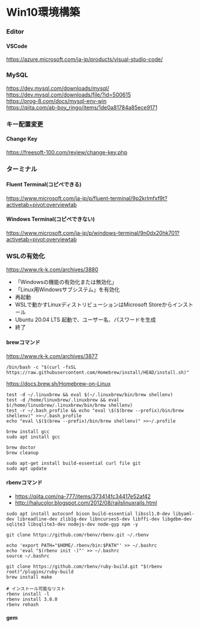 
# Win10環境構築


### Editor

#### VSCode

https://azure.microsoft.com/ja-jp/products/visual-studio-code/


### MySQL

https://dev.mysql.com/downloads/mysql/  
https://dev.mysql.com/downloads/file/?id=500615  
https://prog-8.com/docs/mysql-env-win  
https://qiita.com/ab-boy_ringo/items/1de0a81784a85ece9171  



### キー配置変更

#### Change Key

https://freesoft-100.com/review/change-key.php


### ターミナル

#### Fluent Terminal(コピペできる)

https://www.microsoft.com/ja-jp/p/fluent-terminal/9p2krlmfxf9t?activetab=pivot:overviewtab

#### Windows Terminal(コピペできない)

https://www.microsoft.com/ja-jp/p/windows-terminal/9n0dx20hk701?activetab=pivot:overviewtab

### WSLの有効化

https://www.rk-k.com/archives/3880

- 「Windowsの機能の有効化または無効化」
- 「Linux用Windowsサブシステム」を有効化
- 再起動
- WSLで動かすLinuxディストリビューションはMicrosoft Storeからインストール
- Ubuntu 20.04 LTS 起動で、ユーザー名、パスワードを生成
- 終了

#### brewコマンド

https://www.rk-k.com/archives/3877

```
/bin/bash -c "$(curl -fsSL https://raw.githubusercontent.com/Homebrew/install/HEAD/install.sh)"
```

https://docs.brew.sh/Homebrew-on-Linux

```
test -d ~/.linuxbrew && eval $(~/.linuxbrew/bin/brew shellenv)
test -d /home/linuxbrew/.linuxbrew && eval $(/home/linuxbrew/.linuxbrew/bin/brew shellenv)
test -r ~/.bash_profile && echo "eval \$($(brew --prefix)/bin/brew shellenv)" >>~/.bash_profile
echo "eval \$($(brew --prefix)/bin/brew shellenv)" >>~/.profile

brew install gcc
sudo apt install gcc

brew doctor
brew cleanup

sudo apt-get install build-essential curl file git
sudo apt update
```

#### rbenvコマンド

- https://qiita.com/na-777/items/373414fc34417e52af42
- http://halucolor.blogspot.com/2012/08/railslinuxrails.html

```
sudo apt install autoconf bison build-essential libssl1.0-dev libyaml-dev libreadline-dev zlib1g-dev libncurses5-dev libffi-dev libgdbm-dev sqlite3 libsqlite3-dev nodejs-dev node-gyp npm -y

git clone https://github.com/rbenv/rbenv.git ~/.rbenv

echo 'export PATH="$HOME/.rbenv/bin:$PATH"' >> ~/.bashrc
echo 'eval "$(rbenv init -)"' >> ~/.bashrc
source ~/.bashrc

git clone https://github.com/rbenv/ruby-build.git "$(rbenv root)"/plugins/ruby-build
brew install make

# インストール可能なリスト
rbenv install -l
rbenv install 3.0.0
rbenv rehash
```


#### gem



